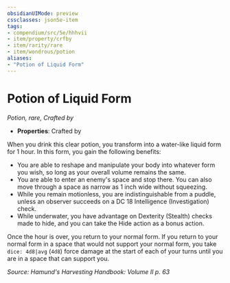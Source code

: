```yaml
---
obsidianUIMode: preview
cssclasses: json5e-item
tags:
- compendium/src/5e/hhhvii
- item/property/crfby
- item/rarity/rare
- item/wondrous/potion
aliases: 
- "Potion of Liquid Form"
---
```

# Potion of Liquid Form
*Potion, rare, Crafted by*  

- **Properties**: Crafted by

When you drink this clear potion, you transform into a water-like liquid form for 1 hour. In this form, you gain the following benefits:

- You are able to reshape and manipulate your body into whatever form you wish, so long as your overall volume remains the same.  
- You are able to enter an enemy's space and stop there. You can also move through a space as narrow as 1 inch wide without squeezing.  
- While you remain motionless, you are indistinguishable from a puddle, unless an observer succeeds on a DC 18 Intelligence (Investigation) check.  
- While underwater, you have advantage on Dexterity (Stealth) checks made to hide, and you can take the Hide action as a bonus action.  

Once the hour is over, you return to your normal form. If you return to your normal form in a space that would not support your normal form, you take `dice: 4d8|avg` (`4d8`) force damage at the start of each of your turns until you are in a space that can support you.

*Source: Hamund's Harvesting Handbook: Volume II p. 63*